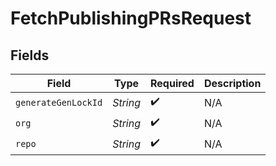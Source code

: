 # FetchPublishingPRsRequest


## Fields

| Field               | Type                | Required            | Description         |
| ------------------- | ------------------- | ------------------- | ------------------- |
| `generateGenLockId` | *String*            | :heavy_check_mark:  | N/A                 |
| `org`               | *String*            | :heavy_check_mark:  | N/A                 |
| `repo`              | *String*            | :heavy_check_mark:  | N/A                 |